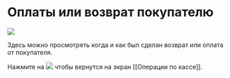 # Оплаты или возврат покупателю
![](https://github.com/smpb05/DSS-Retail/blob/project-screenshots/%D0%B2%D0%BE%D0%B7%D0%B2%D1%80%D0%B0%D1%82%20%D0%BF%D0%BE%D0%BA%D1%83%D0%BF%D0%B0%D1%82%D0%B5%D0%BB%D1%8E.png)

Здесь можно просмотреть когда и как был сделан возврат или оплата от покупателя.

Нажмите на ![](https://github.com/smpb05/DSS-Retail/blob/project-screenshots/%D0%BA%D0%BD%D0%BE%D0%BF%D0%BA%D0%B0%20%D0%BD%D0%B0%D0%B7%D0%B0%D0%B41.png) чтобы вернутся на экран [[Операции по кассе]].